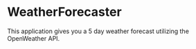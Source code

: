 # WeatherForecaster
This application gives you a 5 day weather forecast utilizing the OpenWeather API.
